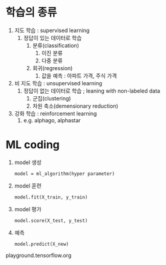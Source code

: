 # 학습의 종류

1. 지도 학습 : supervised learning
   1. 정답이 있는 데이터로 학습
      1. 분류(classification)
         1. 이진 분류
         2. 다중 분류
      2. 회귀(regression)
         1. 값을 예측 : 아파트 가격, 주식 가격
2. 비 지도 학습 : unsupervised learning
   1. 정답이 없는 데이터로 학습 ; leaning with non-labeled data
      1. 군집(clustering)
      2. 차원 축소(demensionary reduction)
3. 강화 학습 : reinforcement learning
   1. e.g. alphago, alphastar



# ML coding

1. model 생성

   `model = ml_algorithm(hyper parameter)`

2. model 훈련

   `model.fit(X_train, y_train)`

3. model 평가

   `model.score(X_test, y_test)`

4. 예측

   `model.predict(X_new)`

   

playground.tensorflow.org
